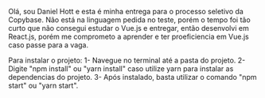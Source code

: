Olá, sou Daniel Hott e esta é minha entrega para o processo seletivo da Copybase.
Não está na linguagem pedida no teste, porém o tempo foi tão curto que não consegui estudar o Vue.js e entregar, então 
desenvolvi em React.js, porém me comprometo a aprender e ter proeficiencia em Vue.js caso passe para a vaga.

Para instalar o projeto: 
1- Navegue no terminal até a pasta do projeto.
2- Digite "npm install" ou "yarn install" caso utilize yarn para instalar as dependencias do projeto.
3- Após instalado, basta utilizar o comando "npm start" ou "yarn start".